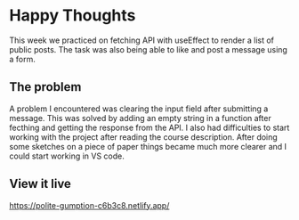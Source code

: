 # Happy Thoughts

This week we practiced on fetching API with useEffect to render a list of public posts. The task was also being able to like and post a message using a form. 

## The problem

A problem I encountered was clearing the input field after submitting a message. This was solved by adding an empty string in a function after fecthing and getting the response from the API. I also had difficulties to start working with the project after reading the course description. After doing some sketches on a piece of paper things became much more clearer and I could start working in VS code. 

## View it live

https://polite-gumption-c6b3c8.netlify.app/
